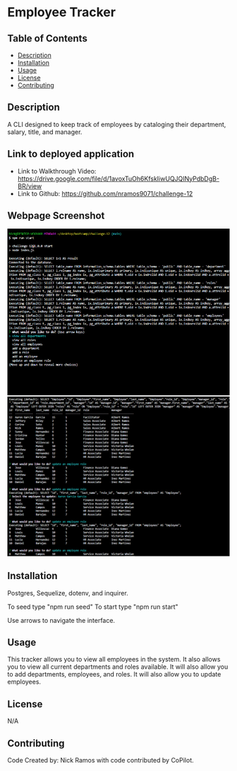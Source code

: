 # Employee Tracker

## Table of Contents
* [Description](#description)
* [Installation](#installation)
* [Usage](#usage)
* [License](#license)
* [Contributing](#contributing)


## Description

A CLI designed to keep track of employees by cataloging their department, salary, title, and manager.

## Link to deployed application
 
* Link to Walkthrough Video: https://drive.google.com/file/d/1avoxTuOh6KfskIiwUQJQINyPdbDgB-BR/view
* Link to Github: https://github.com/nramos9071/challenge-12

## Webpage Screenshot



![Webpage Screen Shot](./Images/Interface.png)
![Webpage Screen Shot](./Images/Tables.png)



## Installation
Postgres, Sequelize, dotenv, and inquirer. 

To seed type "npm run seed"
To start type "npm run start"

Use arrows to navigate the interface.
 
## Usage
This tracker allows you to view all employees in the system. It also allows you to view all current departments and roles available. It will also allow you to add departments, employees, and roles. It will also allow you to update employees. 
 
## License
N/A
 
## Contributing
Code Created by: Nick Ramos with code contributed by CoPilot.